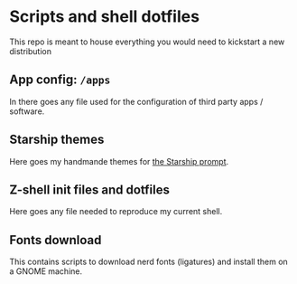 # Scripts and shell dotfiles

This repo is meant to house everything you would need to kickstart a new distribution

## App config: `/apps`

In there goes any file used for the configuration of third party apps / software.


## Starship themes

Here goes my handmande themes for [the Starship prompt](starship.rs).

## Z-shell init files and dotfiles

Here goes any file needed to reproduce my current shell.

## Fonts download

This contains scripts to download nerd fonts (ligatures) and install them on a GNOME machine.
